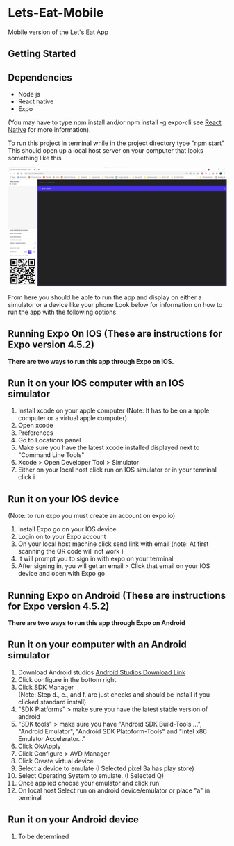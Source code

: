 # Lets-Eat-Mobile

Mobile version of the Let's Eat App

## Getting Started

## Dependencies

- Node js
- React native
- Expo
  
(You may have to type npm install and/or npm install -g expo-cli see [React Native](https://reactnative.dev/docs/environment-setup) for more information).

<p>To run this project in terminal while in the project directory type "npm start"
This should open up a local host server on your computer that looks something like this</p>

<img  src="images\localhost.png" alt="Localhost Screen Shot"/>

<p>From here you should be able to run the app and display on either a simulator or a device like your phone
Look below for information on how to run the app with the following options</p>

## Running Expo On IOS (These are instructions for Expo version 4.5.2)

**There are two ways to run this app through Expo on IOS.**
 
<h2>Run it on your IOS computer with an IOS simulator</h2>
<ol>
  <li> Install xcode on your apple computer (Note: It has to be on a apple computer or a virtual apple computer) </li>
  <li> Open xcode </li>
  <li>Preferences </li>
  <li> Go to Locations panel </li>
  <li> Make sure you have the latest xcode installed displayed next to "Command Line Tools" </li>
  <li> Xcode > Open Developer Tool > Simulator </li>
  <li> Either on your local host click run on IOS simulator or in your terminal click i </li>
</ol>
<h2> Run it on your IOS device </h2>
   (Note: to run expo you must create an account on expo.io)
   <ol>
   <li> Install Expo go on your IOS device  </li>
   <li> Login on to your Expo account </li>
   <li> On your local host machine click send link with email (note: At first scanning the QR code will not work ) </li>
   <li> It will prompt you to sign in with expo on your terminal </li>
   <li> After signing in, you will get an email > Click that email on your IOS device and open with Expo go </li>
   </ol>

## Running Expo on Android (These are instructions for Expo version 4.5.2)

**There are two ways to run this app through Expo on Android**

<h2> Run it on your computer with an Android simulator</h2>
<ol>
   <li> Download Android studios <a href="https://developer.android.com/studio/?gclsrc=ds&gclsrc=ds">Android Studios Download Link</a>  </li>
   <li>  Click configure in the bottom right  </li>
   <li>  Click SDK Manager  </li>
      (Note: Step d., e., and f. are just checks and should be install if you clicked standard install)
   <li>  "SDK Platforms" > make sure you have the latest stable version of android  </li>
   <li>  "SDK tools" > make sure you have "Android SDK Build-Tools ...", "Android Emulator", "Android SDK Platoform-Tools" and "Intel x86 Emulator Accelerator..." </li>
   <li>  Click Ok/Apply  </li>
   <li>  Click Configure > AVD Manager  </li>
   <li>  Click Create virtual device  </li>
   <li>  Select a device to emulate (I Selected pixel 3a has play store)  </li>
   <li>  Select Operating System to emulate. (I Selected Q)  </li>
   <li>  Once applied choose your emulator and click run  </li>
   <li>  On local host Select run on android device/emulator or place "a" in terminal  </li>
 </ol>
<h2> Run it on your Android device </h2>
<ol>
   <li> To be determined  </li>
</ol>
